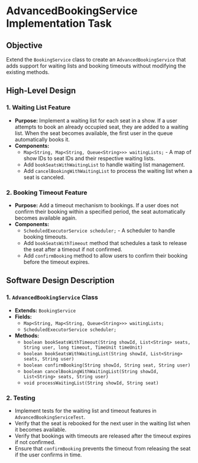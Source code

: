 # AdvancedBookingService Implementation Task

## Objective
Extend the `BookingService` class to create an `AdvancedBookingService` that adds support for waiting lists and booking timeouts without modifying the existing methods.

## High-Level Design

### 1. Waiting List Feature
- **Purpose:** Implement a waiting list for each seat in a show. If a user attempts to book an already occupied seat, they are added to a waiting list. When the seat becomes available, the first user in the queue automatically books it.
- **Components:**
  - `Map<String, Map<String, Queue<String>>> waitingLists;` - A map of show IDs to seat IDs and their respective waiting lists.
  - Add `bookSeatsWithWaitingList` to handle waiting list management.
  - Add `cancelBookingWithWaitingList` to process the waiting list when a seat is canceled.

### 2. Booking Timeout Feature
- **Purpose:** Add a timeout mechanism to bookings. If a user does not confirm their booking within a specified period, the seat automatically becomes available again.
- **Components:**
  - `ScheduledExecutorService scheduler;` - A scheduler to handle booking timeouts.
  - Add `bookSeatsWithTimeout` method that schedules a task to release the seat after a timeout if not confirmed.
  - Add `confirmBooking` method to allow users to confirm their booking before the timeout expires.

## Software Design Description

### 1. `AdvancedBookingService` Class
- **Extends:** `BookingService`
- **Fields:**
  - `Map<String, Map<String, Queue<String>>> waitingLists;`
  - `ScheduledExecutorService scheduler;`
- **Methods:**
  - `boolean bookSeatsWithTimeout(String showId, List<String> seats, String user, long timeout, TimeUnit timeUnit)`
  - `boolean bookSeatsWithWaitingList(String showId, List<String> seats, String user)`
  - `boolean confirmBooking(String showId, String seat, String user)`
  - `boolean cancelBookingWithWaitingList(String showId, List<String> seats, String user)`
  - `void processWaitingList(String showId, String seat)`

### 2. Testing
- Implement tests for the waiting list and timeout features in `AdvancedBookingServiceTest`.
- Verify that the seat is rebooked for the next user in the waiting list when it becomes available.
- Verify that bookings with timeouts are released after the timeout expires if not confirmed.
- Ensure that `confirmBooking` prevents the timeout from releasing the seat if the user confirms in time.
